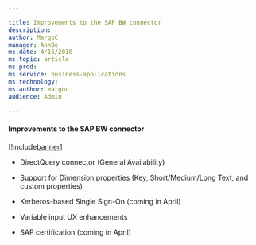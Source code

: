 ```yaml
---

title: Improvements to the SAP BW connector
description: 
author: MargoC
manager: AnnBe
ms.date: 4/16/2018
ms.topic: article
ms.prod: 
ms.service: business-applications
ms.technology: 
ms.author: margoc
audience: Admin

---
```

#### Improvements to the SAP BW connector 

[!include[banner](../../includes/banner.md)]


-   DirectQuery connector (General Availability)

-   Support for Dimension properties (Key, Short/Medium/Long Text, and custom
    properties)

-   Kerberos-based Single Sign-On (coming in April)

-   Variable input UX enhancements

-   SAP certification (coming in April)
